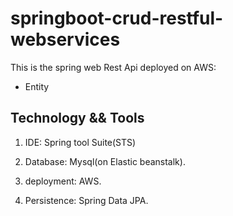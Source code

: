 # springboot-crud-restful-webservices

This is the spring web Rest Api deployed on AWS:

* Entity

Technology && Tools
-------------------
1. IDE: Spring tool Suite(STS)
2. Database: Mysql(on Elastic beanstalk).
3. deployment: AWS.

4. Persistence: Spring Data JPA.

